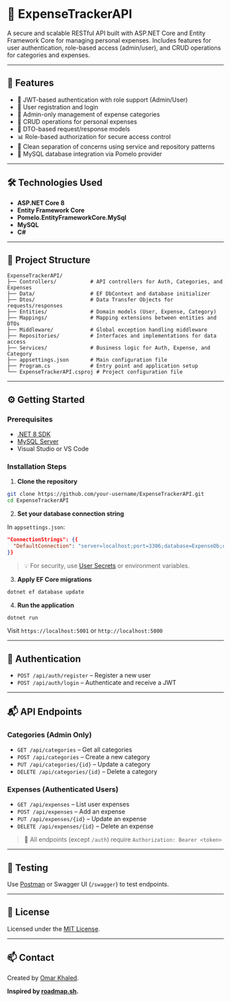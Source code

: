 # 💸 ExpenseTrackerAPI

A secure and scalable RESTful API built with ASP.NET Core and Entity Framework Core for managing personal expenses. Includes features for user authentication, role-based access (admin/user), and CRUD operations for categories and expenses.

---

## 🚀 Features

- 🔐 JWT-based authentication with role support (Admin/User)
- 👥 User registration and login
- 💼 Admin-only management of expense categories
- 🧾 CRUD operations for personal expenses
- 🧼 DTO-based request/response models
- 📊 Role-based authorization for secure access control
- 🧠 Clean separation of concerns using service and repository patterns
- 🐬 MySQL database integration via Pomelo provider

---

## 🛠️ Technologies Used

- **ASP.NET Core 8**
- **Entity Framework Core**
- **Pomelo.EntityFrameworkCore.MySql**
- **MySQL**
- **C#**

---

## 📁 Project Structure

```
ExpenseTrackerAPI/
├── Controllers/           # API controllers for Auth, Categories, and Expenses
├── Data/                  # EF DbContext and database initializer
├── Dtos/                  # Data Transfer Objects for requests/responses
├── Entities/              # Domain models (User, Expense, Category)
├── Mappings/              # Mapping extensions between entities and DTOs
├── Middleware/            # Global exception handling middleware
├── Repositories/          # Interfaces and implementations for data access
├── Services/              # Business logic for Auth, Expense, and Category
├── appsettings.json       # Main configuration file
├── Program.cs             # Entry point and application setup
└── ExpenseTrackerAPI.csproj # Project configuration file
```

---

## ⚙️ Getting Started

### Prerequisites

- [.NET 8 SDK](https://dotnet.microsoft.com/download)
- [MySQL Server](https://dev.mysql.com/downloads/mysql/)
- Visual Studio or VS Code

### Installation Steps

1. **Clone the repository**

```bash
git clone https://github.com/your-username/ExpenseTrackerAPI.git
cd ExpenseTrackerAPI
```

2. **Set your database connection string**

In `appsettings.json`:

```json
"ConnectionStrings": {{
  "DefaultConnection": "server=localhost;port=3306;database=ExpenseDb;user=root;password=yourpassword;"
}}
```

> 💡 For security, use [User Secrets](https://learn.microsoft.com/en-us/aspnet/core/security/app-secrets) or environment variables.

3. **Apply EF Core migrations**

```bash
dotnet ef database update
```

4. **Run the application**

```bash
dotnet run
```

Visit `https://localhost:5001` or `http://localhost:5000`

---

## 🔐 Authentication

- `POST /api/auth/register` – Register a new user
- `POST /api/auth/login` – Authenticate and receive a JWT

---

## 📬 API Endpoints

### Categories (Admin Only)

- `GET /api/categories` – Get all categories
- `POST /api/categories` – Create a new category
- `PUT /api/categories/{id}` – Update a category
- `DELETE /api/categories/{id}` – Delete a category

### Expenses (Authenticated Users)

- `GET /api/expenses` – List user expenses
- `POST /api/expenses` – Add an expense
- `PUT /api/expenses/{id}` – Update an expense
- `DELETE /api/expenses/{id}` – Delete an expense

> 🔐 All endpoints (except `/auth`) require `Authorization: Bearer <token>`

---

## 🧪 Testing

Use [Postman](https://www.postman.com/) or Swagger UI (`/swagger`) to test endpoints.

---

## 📄 License

Licensed under the [MIT License](LICENSE).

---

## 📫 Contact

Created by [Omar Khaled](https://github.com/OmarKhaled1504).

**Inspired by [roadmap.sh](https://roadmap.sh/projects/expense-tracker-api).**
